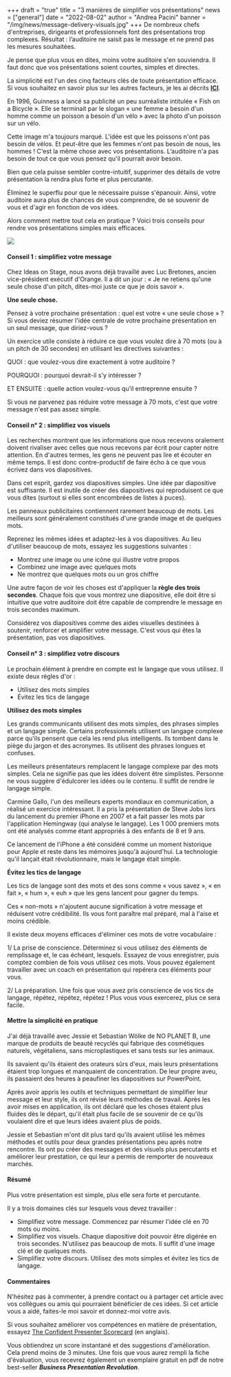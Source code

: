+++
draft = "true"
title = "3 manières de simplifier vos présentations"
news = ["general"]
date = "2022-08-02"
author = "Andrea Pacini"
banner = "/img/news/message-delivery-visuals.jpg"
+++
De nombreux chefs d'entreprises, dirigeants et professionnels font des présentations trop complexes. Résultat : l’auditoire ne saisit pas le message et ne prend pas les mesures souhaitées.

Je pense que plus vous en dites, moins votre auditoire s'en souviendra. Il faut donc que vos présentations soient courtes, simples et directes.

La simplicité est l'un des cinq facteurs clés de toute présentation efficace. Si vous souhaitez en savoir plus sur les autres facteurs, je les ai décrits **[ICI](https://www.ideasonstage.fr/news/2022/07/26/2022-12-05-les_5_principes_cles_pour_des_presentations_percutantes/)**.

En 1996, Guinness a lancé sa publicité un peu surréaliste intitulée « Fish on a Bicycle ». Elle se terminait par le slogan « une femme a besoin d'un homme comme un poisson a besoin d'un vélo » avec la photo d'un poisson sur un vélo.

Cette image m'a toujours marqué. L'idée est que les poissons n'ont pas besoin de vélos. Et peut-être que les femmes n'ont pas besoin de nous, les hommes ! C'est la même chose avec vos présentations. L’auditoire n'a pas besoin de tout ce que vous pensez qu'il pourrait avoir besoin.

Bien que cela puisse sembler contre-intuitif, supprimer des détails de votre présentation la rendra plus forte et plus percutante.

Éliminez le superflu pour que le nécessaire puisse s'épanouir. Ainsi, votre auditoire aura plus de chances de vous comprendre, de se souvenir de vous et d'agir en fonction de vos idées.

Alors comment mettre tout cela en pratique ? Voici trois conseils pour rendre vos présentations simples mais efficaces.

![](/img/news/message-delivery-visuals.jpg)

#### **Conseil 1 : simplifiez votre message**

Chez Ideas on Stage, nous avons déjà travaillé avec Luc Bretones, ancien vice-président exécutif d'Orange. Il a dit un jour : « Je ne retiens qu'une seule chose d'un pitch, dites-moi juste ce que je dois savoir ».

**Une seule chose.**

Pensez à votre prochaine présentation : quel est votre « une seule chose » ? Si vous deviez résumer l'idée centrale de votre prochaine présentation en un seul message, que diriez-vous ?

Un exercice utile consiste à réduire ce que vous voulez dire à 70 mots (ou à un pitch de 30 secondes) en utilisant les directives suivantes :

QUOI : que voulez-vous dire exactement à votre auditoire ?

POURQUOI : pourquoi devrait-il s'y intéresser ?

ET ENSUITE : quelle action voulez-vous qu’il entreprenne ensuite ?

Si vous ne parvenez pas réduire votre message à 70 mots, c'est que votre message n'est pas assez simple.

#### **Conseil n° 2 : simplifiez vos visuels**

Les recherches montrent que les informations que nous recevons oralement doivent rivaliser avec celles que nous recevons par écrit pour capter notre attention. En d'autres termes, les gens ne peuvent pas lire et écouter en même temps. Il est donc contre-productif de faire écho à ce que vous écrivez dans vos diapositives.

Dans cet esprit, gardez vos diapositives simples. Une idée par diapositive est suffisante. Il est inutile de créer des diapositives qui reproduisent ce que vous dites (surtout si elles sont encombrées de listes à puces).

Les panneaux publicitaires contiennent rarement beaucoup de mots. Les meilleurs sont généralement constitués d'une grande image et de quelques mots.

Reprenez les mêmes idées et adaptez-les à vos diapositives. Au lieu d'utiliser beaucoup de mots, essayez les suggestions suivantes :

* Montrez une image ou une icône qui illustre votre propos
* Combinez une image avec quelques mots
* Ne montrez que quelques mots ou un gros chiffre

Une autre façon de voir les choses est d'appliquer la **règle des trois secondes**. Chaque fois que vous montrez une diapositive, elle doit être si intuitive que votre auditoire doit être capable de comprendre le message en trois secondes maximum.

Considérez vos diapositives comme des aides visuelles destinées à soutenir, renforcer et amplifier votre message. C'est vous qui êtes la présentation, pas vos diapositives.

#### **Conseil n° 3 : simplifiez votre discours**

Le prochain élément à prendre en compte est le langage que vous utilisez. Il existe deux règles d'or :

* Utilisez des mots simples
* Évitez les tics de langage

**Utilisez des mots simples**

Les grands communicants utilisent des mots simples, des phrases simples et un langage simple. Certains professionnels utilisent un langage complexe parce qu'ils pensent que cela les rend plus intelligents. Ils tombent dans le piège du jargon et des acronymes. Ils utilisent des phrases longues et confuses.

Les meilleurs présentateurs remplacent le langage complexe par des mots simples. Cela ne signifie pas que les idées doivent être simplistes. Personne ne vous suggère d'édulcorer les idées ou le contenu. Il suffit de rendre le langage simple.

Carmine Gallo, l'un des meilleurs experts mondiaux en communication, a réalisé un exercice intéressant. Il a pris la présentation de Steve Jobs lors du lancement du premier iPhone en 2007 et a fait passer les mots par l'application Hemingway (qui analyse le langage). Les 1 000 premiers mots ont été analysés comme étant appropriés à des enfants de 8 et 9 ans.

Ce lancement de l'iPhone a été considéré comme un moment historique pour Apple et reste dans les mémoires jusqu'à aujourd'hui. La technologie qu'il lançait était révolutionnaire, mais le langage était simple.

**Évitez les tics de langage**

Les tics de langage sont des mots et des sons comme « vous savez », « en fait », « hum », « euh » que les gens lancent pour gagner du temps.

Ces « non-mots » n'ajoutent aucune signification à votre message et réduisent votre crédibilité. Ils vous font paraître mal préparé, mal à l'aise et moins crédible.

Il existe deux moyens efficaces d'éliminer ces mots de votre vocabulaire :

1/ La prise de conscience. Déterminez si vous utilisez des éléments de remplissage et, le cas échéant, lesquels. Essayez de vous enregistrer, puis comptez combien de fois vous utilisez ces mots. Vous pouvez également travailler avec un coach en présentation qui repérera ces éléments pour vous.

2/ La préparation. Une fois que vous avez pris conscience de vos tics de langage, répétez, répétez, répétez ! Plus vous vous exercerez, plus ce sera facile.

#### **Mettre la simplicité en pratique**

J'ai déjà travaillé avec Jessie et Sebastian Wölke de NO PLANET B, une marque de produits de beauté recyclés qui fabrique des cosmétiques naturels, végétaliens, sans microplastiques et sans tests sur les animaux.

Ils savaient qu'ils étaient des orateurs sûrs d'eux, mais leurs présentations étaient trop longues et manquaient de concentration. De leur propre aveu, ils passaient des heures à peaufiner les diapositives sur PowerPoint.

Après avoir appris les outils et techniques permettant de simplifier leur message et leur style, ils ont révisé leurs méthodes de travail. Après les avoir mises en application, ils ont déclaré que les choses étaient plus fluides dès le départ, qu'il était plus facile de se souvenir de ce qu'ils voulaient dire et que leurs idées avaient plus de poids.

Jessie et Sebastian m'ont dit plus tard qu'ils avaient utilisé les mêmes méthodes et outils pour deux grandes présentations peu après notre rencontre. Ils ont pu créer des messages et des visuels plus percutants et améliorer leur prestation, ce qui leur a permis de remporter de nouveaux marchés.

#### **Résumé**

Plus votre présentation est simple, plus elle sera forte et percutante.

Il y a trois domaines clés sur lesquels vous devez travailler :

* Simplifiez votre message. Commencez par résumer l'idée clé en 70 mots ou moins.
* Simplifiez vos visuels. Chaque diapositive doit pouvoir être digérée en trois secondes. N'utilisez pas beaucoup de mots. Il suffit d'une image clé et de quelques mots.
* Simplifiez votre discours. Utilisez des mots simples et évitez les tics de langage.

#### **Commentaires**

N'hésitez pas à commenter, à prendre contact ou à partager cet article avec vos collègues ou amis qui pourraient bénéficier de ces idées. Si cet article vous a aidé, faites-le moi savoir et donnez-moi votre avis.

Si vous souhaitez améliorer vos compétences en matière de présentation, essayez [The Confident Presenter Scorecard](https://presentationscorecard.scoreapp.com/) (en anglais). 

Vous obtiendrez un score instantané et des suggestions d'amélioration. Cela prend moins de 3 minutes. Une fois que vous aurez rempli la fiche d'évaluation, vous recevrez également un exemplaire gratuit en pdf de notre best-seller ***Business Presentation Revolution***.